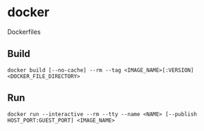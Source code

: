 # docker
Dockerfiles

## Build
```Shell
docker build [--no-cache] --rm --tag <IMAGE_NAME>[:VERSION] <DOCKER_FILE_DIRECTORY>
```

## Run
```Shell
docker run --interactive --rm --tty --name <NAME> [--publish HOST_PORT:GUEST_PORT] <IMAGE_NAME>
```
